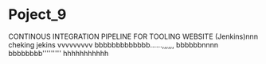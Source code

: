 # Poject_9
CONTINOUS INTEGRATION PIPELINE FOR TOOLING WEBSITE (Jenkins)nnn
cheking jekins vvvvvvvvv
bbbbbbbbbbbbb......,,,,,,
bbbbbbnnnn
bbbbbbbb'''''''''
hhhhhhhhhhh
